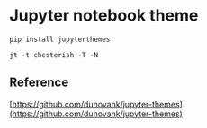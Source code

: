 # Jupyter notebook theme

```script
pip install jupyterthemes

jt -t chesterish -T -N
```

## Reference

[https://github.com/dunovank/jupyter-themes](https://github.com/dunovank/jupyter-themes)